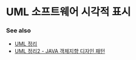 # UML 소프트웨어 시각적 표시


### See also
* [UML 정리](http://www.nextree.co.kr/p6753/)
* [UML 정리2 - JAVA 객체지향 디자인 패턴](https://gmlwjd9405.github.io/2018/07/04/class-diagram.html)
